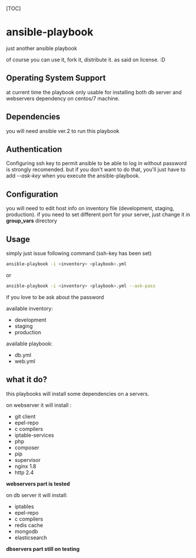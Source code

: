 [TOC]
# ansible-playbook
just another ansible playbook


of course you can use it, fork it, distribute it. as said on license. :D

## Operating System Support

at current time the playbook
only usable for installing both db server and webservers dependency on centos/7 machine.

## Dependencies
you will need ansible ver.2 to run this playbook

## Authentication
Configuring ssh key to permit ansible to be able to log in without password is
strongly recomended. but if you don't want to do that, you'll just have to add
*--ask-key* when you execute the ansible-playbook.

## Configuration

you will need to edit host info on inventory file (development, staging, production).
if you need to set different port for your server, just change it in __group_vars__ directory

## Usage

simply just issue following command (ssh-key has been set)
```bash
ansible-playbook -i <inventory> <playbook>.yml
```
or 
```bash
ansible-playbook -i <inventory> <playbook>.yml --ask-pass
```
if you love to be ask about the password

available inventory:
- development
- staging
- production

available playbook:
- db.yml
- web.yml

## what it do?
this playbooks will install some dependencies on a servers.

on webserver it will install :

- git client
- epel-repo
- c compilers
- iptable-services
- php
- composer
- pip
- supervisor
- nginx 1.8
- http 2.4

**webservers part is tested**

on db server it will install:
- iptables
- epel-repo
- c compilers
- redis cache
- mongodb
- elasticsearch

**dbservers part still on testing**